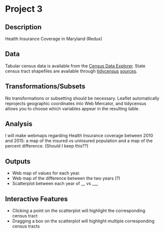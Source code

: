 # Project 3   

## Description  
Health Insurance Coverage in Maryland (Redux)   

## Data  
Tabular census data is available from the [Census Data Explorer](https://data.census.gov). State census tract shapefiles are available through [tidycensus](https://cran.r-project.org/web/packages/tidycensus/index.html) [sources](https://www.census.gov/geographies/mapping-files/time-series/geo/tiger-line-file.html).    

## Transformations/Subsets  
No transformations or subsetting should be necessary. Leaflet automatically reprojects geographic coordinates into Web Mercator, and tidycensus allows you to choose which variables appear in the resulting table.    

## Analysis  
I will make webmaps regarding Health Insurance coverage between 2010 and 2015: a map of the insured vs uninsured population and a map of the percent difference. (Should I keep this??)   

## Outputs  
- Web map of values for each year.  
- Web map of the difference between the two years (?)
- Scatterplot between each year of __ vs ___

## Interactive Features  
- Clicking a point on the scatterplot will highlight the corresponding census tract  
- Dragging a box on the scatterplot will highlight multiple corresponding census tracts  
